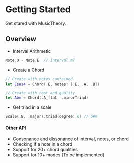 # Getting Started

Get stared with MusicTheory.

## Overview

- Interval Arithmetic
```swift
Note.D - Note.E  // Interval.m7
```

- Create a Chord
```swift
// Create with notes contained.
let Esus4 = Chord(.E, notes: [.E, .A, .B]) 

// Create with root and quality.
let Abm = Chord(.A_flat, .minorTriad)
```

- Get triad in a scale
```swift
Scale(.B, .major).triad(degree: 6) // G#m
```

#### Other API
- Consonance and dissonance of interval, notes, or chord
- Checking if a note in a chord
- Support for 20+ chord qualities
- Support for 10+ modes (To be implemented)
